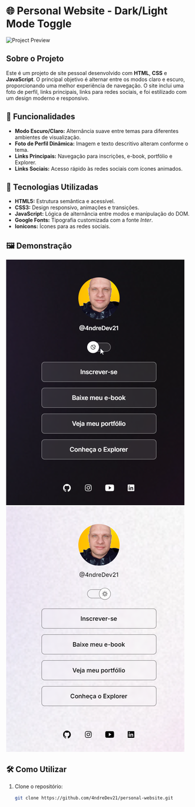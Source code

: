 # 🌐 Personal Website - Dark/Light Mode Toggle

![Project Preview](./assets/project-preview.png)

## Sobre o Projeto

Este é um projeto de site pessoal desenvolvido com **HTML**, **CSS** e **JavaScript**. O principal objetivo é alternar entre os modos claro e escuro, proporcionando uma melhor experiência de navegação. O site inclui uma foto de perfil, links principais, links para redes sociais, e foi estilizado com um design moderno e responsivo.

## 🎨 Funcionalidades

- **Modo Escuro/Claro:** Alternância suave entre temas para diferentes ambientes de visualização.
- **Foto de Perfil Dinâmica:** Imagem e texto descritivo alteram conforme o tema.
- **Links Principais:** Navegação para inscrições, e-book, portfólio e Explorer.
- **Links Sociais:** Acesso rápido às redes sociais com ícones animados.

## 🚀 Tecnologias Utilizadas

- **HTML5:** Estrutura semântica e acessível.
- **CSS3:** Design responsivo, animações e transições.
- **JavaScript:** Lógica de alternância entre modos e manipulação do DOM.
- **Google Fonts:** Tipografia customizada com a fonte _Inter_.
- **Ionicons:** Ícones para as redes sociais.

## 🖼️ Demonstração

![Dark Mode](./assets/darkModePreview.png)
![Light Mode](./assets/lightModePreview.png)

## 🛠️ Como Utilizar

1. Clone o repositório:
   ```bash
   git clone https://github.com/4ndreDev21/personal-website.git
